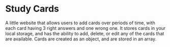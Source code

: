 # Study Cards

A little website that allows users to add cards over periods of time, with each card having 3 right answers and one wrong one.
It stores cards in your local storage, and has the ability to add, delete, or edit any of the cards that are available. Cards are 
created as an object, and are stored in an array.
